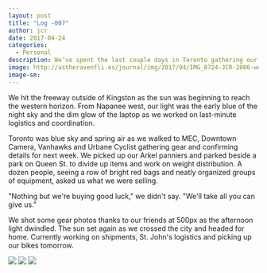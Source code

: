 ```yaml
---
layout: post
title: "Log -007"
author: jcr
date: 2017-04-24
categories:
  - Personal
description: We’ve spent the last couple days in Toronto gathering our last items of gear.
image: http://astheravenfli.es/journal/img/2017/04/IMG_8724-JCR-2000-web.jpg
image-sm:
---
```


We hit the freeway outside of Kingston as the sun was beginning to reach the western horizon. From Napanee west, our light was the early blue of the night sky and the dim glow of the laptop as we worked on last-minute logistics and coordination.

Toronto was blue sky and spring air as we walked to MEC, Downtown Camera, Vanhawks and Urbane Cyclist gathering gear and confirming details for next week. We picked up our Arkel panniers and parked beside a park on Queen St. to divide up items and work on weight distribution. A dozen people, seeing a row of bright red bags and neatly organized groups of equipment, asked us what we were selling.

"Nothing but we're buying good luck," we didn't say. "We'll take all you can give us."

We shot some gear photos thanks to our friends at 500px as the afternoon light dwindled. The sun set again as we crossed the city and headed for home. Currently working on shipments, St. John's logistics and picking up our bikes tomorrow.

<img src="http://astheravenfli.es/journal/img/2017/04/IMG_8724-JCR-2000-web.jpg">

<img src="http://astheravenfli.es/journal/img/2017/04/IMG_8755-JCR-2000-web.jpg">

<img src="http://astheravenfli.es/journal/img/2017/04/IMG_9046-JCR-2000-web.jpg">